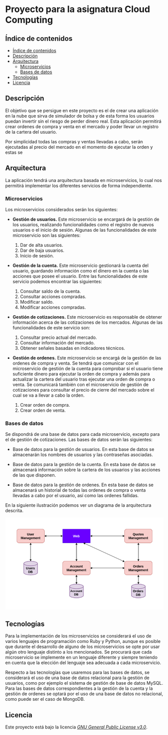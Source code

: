# Proyecto para la asignatura Cloud Computing

## Índice de contenidos

<!-- TOC depthFrom:2 depthTo:6 withLinks:1 updateOnSave:1 orderedList:0 -->

- [Índice de contenidos](#ndice-de-contenidos)
- [Descripción](#descripcin)
- [Arquitectura](#arquitectura)
	- [Microservicios](#microservicios)
	- [Bases de datos](#bases-de-datos)
- [Tecnologías](#tecnologas)
- [Licencia](#licencia)

<!-- /TOC -->

## Descripción

El objetivo que se persigue en este proyecto es el de crear una aplicación en la nube que sirva de simulador de bolsa y de esta forma los usuarios puedan invertir sin el riesgo de perder dinero real.  Esta aplicación permitirá crear ordenes de compra y venta en el mercado y poder llevar un registro de la cartera del usuario.

Por simplicidad todas las compras y ventas llevadas a cabo, serán ejecutadas al precio del mercado en el momento de ejecutar la orden y estas se

## Arquitectura

La aplicación tendrá una arquitectura basada en microservicios, lo cual nos permitirá implementar los diferentes servicios de forma independiente.

### Microservicios

Los microservicios considerados serán los siguientes:

* **Gestión de usuarios.** Este microservicio se encargará de la gestión de los usuarios, realizando funcionalidades como el registro de nuevos usuarios o el inicio de sesión. Algunas de las funcionalidades de este microservicio son las siguientes:

	1. Dar de alta usuarios.
	2. Dar de baja usuarios.
	3. Inicio de sesión.

* **Gestión de la cuenta.** Este microservicio gestionará la cuenta del usuario, guardando información como el dinero en la cuenta o las acciones que posee el usuario. Entre las funcionalidades de este servicio podemos encontrar las siguientes:

	1. Consultar saldo de la cuenta.
	2. Consultar acciones compradas.
	3. Modificar saldo.
	4. Modificar acciones compradas.

* **Gestión de cotizaciones.** Este microservicio es responsable de obtener información acerca de las cotizaciones de los mercados. Algunas de las funcionalidades de este servicio son:

	1. Consultar precio actual del mercado.
	2. Consultar información del mercado.
	3. Obtener señales basadas en indicadores técnicos.

* **Gestión de ordenes.** Este microservicio se encargá de la gestión de las ordenes de compra y venta. Se tendrá que comunicar con el microservicio de gestión de la cuenta para comprobar si el usuario tiene suficiente dinero para ejecutar la orden de compra y además para actualizar la cartera del usuario tras ejecutar una orden de compra o venta. Se comunicará también con el microservicio de gestión de cotizaciones para consultar el precio de cierre del mercado sobre el cual se va a llevar a cabo la orden.

	1. Crear orden de compra.
	2. Crear orden de venta.


### Bases de datos

Se dispondrá de una base de datos para cada microservicio, excepto para el de gestión de cotizaciones. Las bases de datos serán las siguientes:

* Base de datos para la gestión de usuarios. En esta base de datos se almacenarán los nombres de usuarios y las contraseñas asociadas.

* Base de datos para la gestión de la cuenta. En esta base de datos se almacenará información sobre la cartera de los usuarios y las acciones de las que disponen.

* Base de datos para la gestión de ordenes. En esta base de datos se almacenará un historial de todas las ordenes de compra o venta llevadas a cabo por el usuario, así como las ordenes fallidas.

En la siguiente ilustración podemos ver un diagrama de la arquitectura descrita.

![](docs/img/architectureDiagram.png)

## Tecnologías

Para la implementación de los microservicios se considerará el uso de varios lenguajes de programación como Ruby y Python, aunque es posible que durante el desarrollo de alguno de los microservicios se opte por usar algún otro lenguaje distinto a los mencionados. Se procurará que cada microservicio se implemente en un lenguaje diferente y siempre teniendo en cuenta que la elección del lenguaje sea adecuada a cada microservicio.

Respecto a las tecnologías que usaremos para las bases de datos, se considerará el uso de una base de datos relacional para la gestión de usuarios, como por ejemplo el sistema de gestión de base de datos MySQL. Para las bases de datos correspondientes a la gestión de la cuenta y la gestión de ordenes se optará por el uso de una base de datos no relacional, como puede ser el caso de MongoDB.

## Licencia

Este proyecto está bajo la licencia [*GNU General Public License v3.0*](https://github.com/Solano96/CC-Project-Trading/blob/master/LICENSE).
